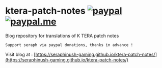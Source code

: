 # ktera-patch-notes [![paypal](https://img.shields.io/badge/paypal-donate-333333.svg?colorA=253B80&colorB=333333)](https://www.paypal.com/cgi-bin/webscr?cmd=_s-xclick&hosted_button_id=B7QQJZV9L5P2J&source=url) [![paypal.me](https://img.shields.io/badge/paypal.me-donate-333333.svg?colorA=169BD7&colorB=333333)](https://www.paypal.me/seraphinush)
Blog repository for translations of K TERA patch notes
```
Support seraph via paypal donations, thanks in advance !
```

Visit blog at : [https://seraphinush-gaming.github.io/ktera-patch-notes/](https://seraphinush-gaming.github.io/ktera-patch-notes/)